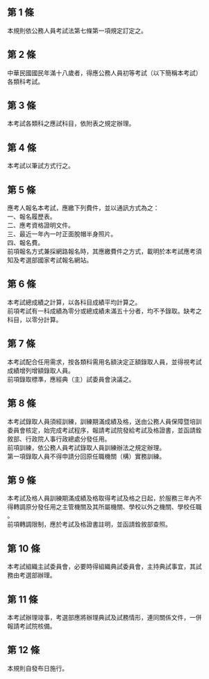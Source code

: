 第 1 條
-------
本規則依公務人員考試法第七條第一項規定訂定之。

第 2 條
-------
中華民國國民年滿十八歲者，得應公務人員初等考試（以下簡稱本考試）  
各類科考試。

第 3 條
-------
本考試各類科之應試科目，依附表之規定辦理。

第 4 條
-------
本考試以筆試方式行之。

第 5 條
-------
應考人報名本考試，應繳下列費件，並以通訊方式為之：  
一、報名履歷表。  
二、應考資格證明文件。  
三、最近一年內一吋正面脫帽半身照片。  
四、報名費。  
前項報名方式兼採網路報名時，其應繳費件之方式，載明於本考試應考須  
知及考選部國家考試報名網站。

第 6 條
-------
本考試總成績之計算，以各科目成績平均計算之。  
前項考試有一科成績為零分或總成績未滿五十分者，均不予錄取。缺考之  
科目，以零分計算。

第 7 條
-------
本考試配合任用需求，按各類科需用名額決定正額錄取人員，並得視考試  
成績增列增額錄取人員。  
前項錄取標準，應經典（主）試委員會決議之。

第 8 條
-------
本考試錄取人員須經訓練，訓練期滿成績及格，送由公務人員保障暨培訓  
委員會核定，始完成考試程序，報請考試院發給考試及格證書，並函請銓  
敘部、行政院人事行政總處分發任用。  
前項訓練，依公務人員考試錄取人員訓練辦法之規定辦理。  
第一項錄取人員不得申請分回原任職機關（構）實務訓練。

第 9 條
-------
本考試及格人員訓練期滿成績及格取得考試及格之日起，於服務三年內不  
得轉調原分發任用之主管機關及其所屬機關、學校以外之機關、學校任職  
。  
前項轉調限制，應於考試及格證書註明，並函請銓敘部查照。

第 10 條
--------
本考試組織主試委員會，必要時得組織典試委員會，主持典試事宜，其試  
務由考選部辦理。

第 11 條
--------
本考試辦理竣事，考選部應將辦理典試及試務情形，連同關係文件，一併  
報請考試院核備。

第 12 條
--------
本規則自發布日施行。

